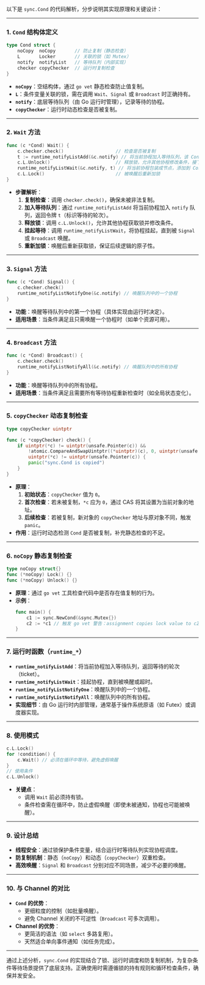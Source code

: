 以下是 `sync.Cond` 的代码解析，分步说明其实现原理和关键设计：

---

### 1. **`Cond` 结构体定义**

```go
type Cond struct {
    noCopy  noCopy       // 防止复制（静态检查）
    L       Locker       // 关联的锁（如 Mutex）
    notify  notifyList   // 等待队列（内部实现）
    checker copyChecker  // 运行时复制检查
}
```

- **`noCopy`**：空结构体，通过 `go vet` 静态检查防止值复制。
- **`L`**：条件变量关联的锁，需在调用 `Wait`、`Signal` 或 `Broadcast` 时正确持有。
- **`notify`**：底层等待队列（由 Go 运行时管理），记录等待的协程。
- **`copyChecker`**：运行时动态检查是否被复制。

---

### 2. **`Wait` 方法**

```go
func (c *Cond) Wait() {
    c.checker.check()                   // 检查是否被复制
    t := runtime_notifyListAdd(&c.notify) // 将当前协程加入等待队列，该 Cond 阻塞链表 wait 统计数加 1
    c.L.Unlock()                        // 释放锁，允许其他协程修改条件，接下来即将被操作系统 park
    runtime_notifyListWait(&c.notify, t) // 将当前协程包装成节点，添加到 Cond 的阻塞队列当中，并调用 park 操作将当前协程挂起
    c.L.Lock()                          // 被唤醒后重新加锁
}
```

- **步骤解析**：
  1. **复制检查**：调用 `checker.check()`，确保未被非法复制。
  2. **加入等待队列**：通过 `runtime_notifyListAdd` 将当前协程加入 `notify` 队列，返回令牌 `t`（标识等待的轮次）。
  3. **释放锁**：调用 `c.L.Unlock()`，允许其他协程获取锁并修改条件。
  4. **挂起等待**：调用 `runtime_notifyListWait`，将协程挂起，直到被 `Signal` 或 `Broadcast` 唤醒。
  5. **重新加锁**：唤醒后重新获取锁，保证后续逻辑的原子性。

---

### 3. **`Signal` 方法**

```go
func (c *Cond) Signal() {
    c.checker.check()
    runtime_notifyListNotifyOne(&c.notify) // 唤醒队列中的一个协程
}
```

- **功能**：唤醒等待队列中的第一个协程（具体实现由运行时决定）。
- **适用场景**：当条件满足且只需唤醒一个协程时（如单个资源可用）。

---

### 4. **`Broadcast` 方法**

```go
func (c *Cond) Broadcast() {
    c.checker.check()
    runtime_notifyListNotifyAll(&c.notify) // 唤醒队列中的所有协程
}
```

- **功能**：唤醒等待队列中的所有协程。
- **适用场景**：当条件满足且需要所有等待协程重新检查时（如全局状态变化）。

---

### 5. **`copyChecker` 动态复制检查**

```go
type copyChecker uintptr

func (c *copyChecker) check() {
    if uintptr(*c) != uintptr(unsafe.Pointer(c)) &&
        !atomic.CompareAndSwapUintptr((*uintptr)(c), 0, uintptr(unsafe.Pointer(c))) &&
        uintptr(*c) != uintptr(unsafe.Pointer(c)) {
        panic("sync.Cond is copied")
    }
}
```

- **原理**：
  1. **初始状态**：`copyChecker` 值为 `0`。
  2. **首次检查**：若未被复制，`*c` 应为 `0`，通过 CAS 将其设置为当前对象的地址。
  3. **后续检查**：若被复制，新对象的 `copyChecker` 地址与原对象不同，触发 `panic`。
- **作用**：运行时动态检测 `Cond` 是否被复制，补充静态检查的不足。

---

### 6. **`noCopy` 静态复制检查**

```go
type noCopy struct{}
func (*noCopy) Lock() {}
func (*noCopy) Unlock() {}
```

- **原理**：通过 `go vet` 工具检查代码中是否存在值复制的行为。
- **示例**：
  ```go
  func main() {
      c1 := sync.NewCond(&sync.Mutex{})
      c2 := *c1 // 触发 go vet 警告：assignment copies lock value to c2
  }
  ```

---

### 7. **运行时函数（`runtime_*`）**

- **`runtime_notifyListAdd`**：将当前协程加入等待队列，返回等待的轮次（ticket）。
- **`runtime_notifyListWait`**：挂起协程，直到被唤醒或超时。
- **`runtime_notifyListNotifyOne`**：唤醒队列中的一个协程。
- **`runtime_notifyListNotifyAll`**：唤醒队列中的所有协程。
- **实现细节**：由 Go 运行时内部管理，通常基于操作系统原语（如 Futex）或调度器实现。

---

### 8. **使用模式**

```go
c.L.Lock()
for !condition() {
    c.Wait() // 必须在循环中等待，避免虚假唤醒
}
// 使用条件
c.L.Unlock()
```

- **关键点**：
  - 调用 `Wait` 前必须持有锁。
  - 条件检查需在循环中，防止虚假唤醒（即使未被通知，协程也可能被唤醒）。

---

### 9. **设计总结**

- **线程安全**：通过锁保护条件变量，结合运行时等待队列实现协程调度。
- **防复制机制**：静态（`noCopy`）和动态（`copyChecker`）双重检查。
- **高效唤醒**：`Signal` 和 `Broadcast` 分别对应不同场景，减少不必要的唤醒。

---

### 10. **与 Channel 的对比**

- **`Cond` 的优势**：
  - 更细粒度的控制（如批量唤醒）。
  - 避免 Channel 关闭的不可逆性（`Broadcast` 可多次调用）。
- **Channel 的优势**：
  - 更简洁的语法（如 `select` 多路复用）。
  - 天然适合单向事件通知（如任务完成）。

---

通过上述分析，`sync.Cond` 的实现结合了锁、运行时调度和防复制机制，为复杂条件等待场景提供了底层支持。正确使用时需遵循锁的持有规则和循环检查条件，确保并发安全。
